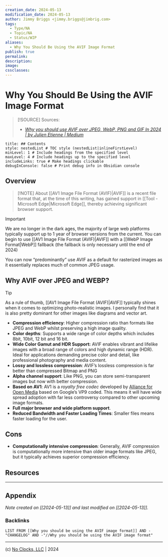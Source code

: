 ```yaml
---
creation_date: 2024-05-13
modification_date: 2024-05-13
author: Jimmy Briggs <jimmy.briggs@jimbrig.com>
tags:
  - Type/NA
  - Topic/NA
  - Status/WIP
aliases:
  - Why You Should Be Using the AVIF Image Format
publish: true
permalink:
description:
image:
cssclasses:
---
```



# Why You Should Be Using the AVIF Image Format

> [!SOURCE] Sources:
> - *[Why you should use AVIF over JPEG, WebP, PNG and GIF In 2024 | by Julien Etienne | Medium](https://medium.com/@julienetienne/why-you-should-use-avif-over-jpeg-webp-png-and-gif-in-2024-5603ac9d8781#:~:text=Why%20AVIF%20over%20JPEG%20and,12%20bit%20and%2016%20bit.)*

```table-of-contents
title: ## Contents 
style: nestedList # TOC style (nestedList|inlineFirstLevel)
minLevel: 1 # Include headings from the specified level
maxLevel: 4 # Include headings up to the specified level
includeLinks: true # Make headings clickable
debugInConsole: false # Print debug info in Obsidian console
```

## Overview

> [!NOTE] About
> [[AV1 Image File Format (AVIF)|AVIF]] is a recent file format that, at the time of this writing, has gained support in [[Tool - Microsoft Edge|Microsoft Edge]], thereby achieving significant browser support.

> [!IMPORTANT]
> We are no longer in the dark ages, the majority of large web platforms typically support up to 1 year of browser versions from the current. You can begin to use [[AV1 Image File Format (AVIF)|AVIF]] with a [[WebP Image Format|WebP]] fallback (the fallback is only necessary until the end of 2024)

You can now “predominantly” use AVIF as a default for rasterized images as it essentially replaces much of common JPEG usage.

## Why AVIF over JPEG and WEBP?

> [!TIP]
> As a rule of thumb, [[AV1 Image File Format (AVIF)|AVIF]] typically shines when it comes to optimizing photo-realistic images. I personally find that it is also pretty dominant for other images like diagrams and vector art.

-   **Compression efficiency**: Higher compression ratio than formats like JPEG and WebP whilst preserving a high image quality.
-   **Color depths**: Supports a wide range of color depths which includes 8bit, 10bit, 12 bit and 16 bit.
-   **Wide Color Gamut and HDR Support:** AVIF enables vibrant and lifelike images with a broad range of colors and high dynamic range (HDR). Ideal for applications demanding precise color and detail, like professional photography and media content.
-   **Lossy and lossless compression**: AVIF’s lossless compression is far better than compressed Bitmap and PNG
-   **Alpha channel support**: Like PNG, you can store semi-transparent images but now with better compression.
-   **Based on AV1**: AV1 is a *royalty free codec* developed by [Alliance for Open Media](https://aomedia.org/) based on Google’s VP9 coded. This means it will have wide spread adoption with far less controversy compared to other upcoming image formats.
-   **Full major browser and wide platform support**.
-   **Reduced Bandwidth and Faster Loading Times**: Smaller files means faster loading for the user.

## Cons

-   **Computationally intensive compression**: Generally, AVIF compression is computationally more intensive than older image formats like JPEG, but it typically achieves superior compression efficiency.

## Resources

***

## Appendix

*Note created on [[2024-05-13]] and last modified on [[2024-05-13]].*

### Backlinks

```dataview
LIST FROM [[Why you should be using the AVIF image format]] AND -"CHANGELOG" AND -"//Why you should be using the AVIF image format"
```

***

(c) [No Clocks, LLC](https://github.com/noclocks) | 2024